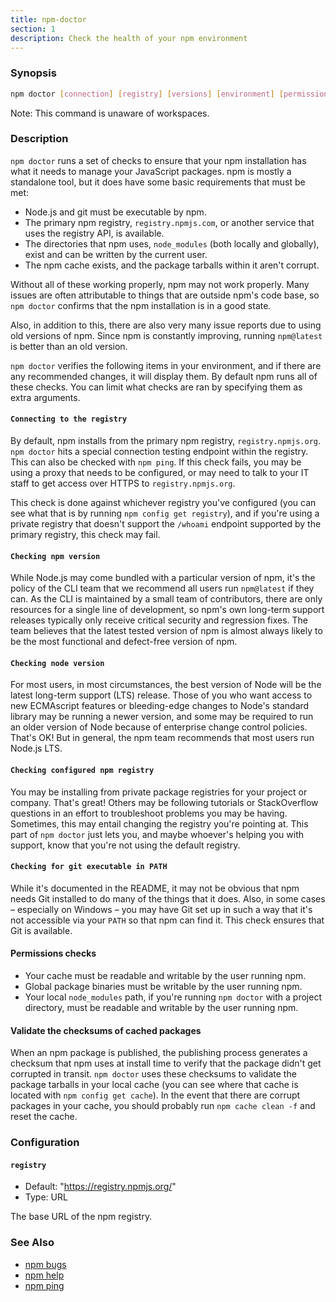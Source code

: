 ```yaml
---
title: npm-doctor
section: 1
description: Check the health of your npm environment
---
```


### Synopsis

```bash
npm doctor [connection] [registry] [versions] [environment] [permissions] [cache]
```

Note: This command is unaware of workspaces.

### Description

`npm doctor` runs a set of checks to ensure that your npm installation has what it needs to manage your JavaScript packages.
npm is mostly a standalone tool, but it does have some basic requirements that must be met:

+ Node.js and git must be executable by npm.
+ The primary npm registry, `registry.npmjs.com`, or another service that uses the registry API, is available.
+ The directories that npm uses, `node_modules` (both locally and globally), exist and can be written by the current user.
+ The npm cache exists, and the package tarballs within it aren't corrupt.

Without all of these working properly, npm may not work properly.
Many issues are often attributable to things that are outside npm's code base, so `npm doctor` confirms that the npm installation is in a good state.

Also, in addition to this, there are also very many issue reports due to using old versions of npm.
Since npm is constantly improving, running `npm@latest` is better than an old version.

`npm doctor` verifies the following items in your environment, and if there are any recommended changes, it will display them.
By default npm runs all of these checks.
You can limit what checks are ran by specifying them as extra arguments.

#### `Connecting to the registry`

By default, npm installs from the primary npm registry,
`registry.npmjs.org`.
`npm doctor` hits a special connection testing endpoint within the registry.
This can also be checked with `npm ping`.
If this check fails, you may be using a proxy that needs to be configured, or may need to talk to your IT staff to get access over HTTPS to `registry.npmjs.org`.

This check is done against whichever registry you've configured (you can see what that is by running `npm config get registry`), and if you're using a private registry that doesn't support the `/whoami` endpoint supported by the primary registry, this check may fail.

#### `Checking npm version`

While Node.js may come bundled with a particular version of npm, it's the policy of the CLI team that we recommend all users run `npm@latest` if they can.
As the CLI is maintained by a small team of contributors, there are only resources for a single line of development, so npm's own long-term support releases typically only receive critical security and regression fixes.
The team believes that the latest tested version of npm is almost always likely to be the most functional and defect-free version of npm.

#### `Checking node version`

For most users, in most circumstances, the best version of Node will be the latest long-term support (LTS) release.
Those of you who want access to new ECMAscript features or bleeding-edge changes to Node's standard library may be running a newer version, and some may be required to run an older version of Node because of enterprise change control policies.
That's OK!
But in general, the npm team recommends that most users run Node.js LTS.

#### `Checking configured npm registry`

You may be installing from private package registries for your project or company.
That's great! Others may be following tutorials or StackOverflow questions in an effort to troubleshoot problems you may be having.
Sometimes, this may entail changing the registry you're pointing at.
This part of `npm doctor` just lets you, and maybe whoever's helping you with support, know that you're not using the default registry.

#### `Checking for git executable in PATH`

While it's documented in the README, it may not be obvious that npm needs Git installed to do many of the things that it does.
Also, in some cases – especially on Windows – you may have Git set up in such a way that it's not accessible via your `PATH` so that npm can find it.
This check ensures that Git is available.

#### Permissions checks

* Your cache must be readable and writable by the user running npm.
* Global package binaries must be writable by the user running npm.
* Your local `node_modules` path, if you're running `npm doctor` with a project directory, must be readable and writable by the user running npm.

#### Validate the checksums of cached packages

When an npm package is published, the publishing process generates a checksum that npm uses at install time to verify that the package didn't get corrupted in transit.
`npm doctor` uses these checksums to validate the package tarballs in your local cache (you can see where that cache is located with `npm config get cache`).
In the event that there are corrupt packages in your cache, you should probably run `npm cache clean -f` and reset the cache.

### Configuration

#### `registry`

* Default: "https://registry.npmjs.org/"
* Type: URL

The base URL of the npm registry.



### See Also

* [npm bugs](/commands/npm-bugs)
* [npm help](/commands/npm-help)
* [npm ping](/commands/npm-ping)
